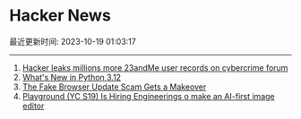 # Hacker News

最近更新时间: 2023-10-19 01:03:17

--- 
1. [Hacker leaks millions more 23andMe user records on cybercrime forum](https://techcrunch.com/2023/10/18/hacker-leaks-millions-more-23andme-user-records-on-cybercrime-forum/) 
2. [What's New in Python 3.12](https://docs.python.org/3/whatsnew/3.12.html) 
3. [The Fake Browser Update Scam Gets a Makeover](https://krebsonsecurity.com/2023/10/the-fake-browser-update-scam-gets-a-makeover/) 
4. [Playground (YC S19) Is Hiring Engineerings o make an AI-first image editor](https://playground.com/jobs) 
